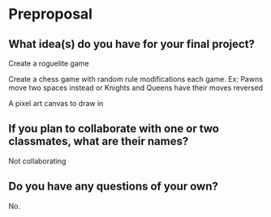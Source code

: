 # Preproposal

## What idea(s) do you have for your final project?

Create a roguelite game

Create a chess game with random rule modifications each game. Ex: Pawns move two spaces instead or Knights and Queens have their moves reversed

A pixel art canvas to draw in

## If you plan to collaborate with one or two classmates, what are their names?

Not collaborating

## Do you have any questions of your own?

No.
